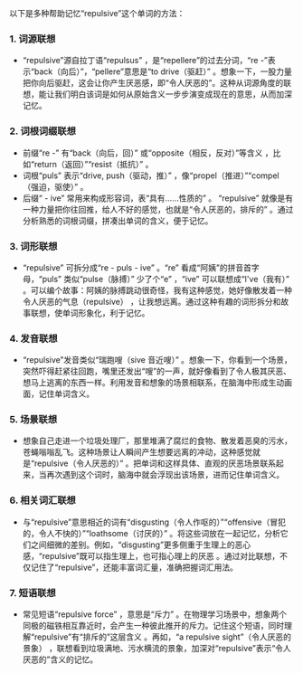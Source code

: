 以下是多种帮助记忆“repulsive”这个单词的方法：

### 1. 词源联想
 - “repulsive”源自拉丁语“repulsus” ，是“repellere”的过去分词，“re -”表示“back（向后）”，“pellere”意思是“to drive（驱赶）” 。想象一下，一股力量把你向后驱赶，这会让你产生厌恶感，即“令人厌恶的”。这种从词源角度的联想，能让我们明白该词是如何从原始含义一步步演变成现在的意思，从而加深记忆。

### 2. 词根词缀联想
 - 前缀“re -” 有“back（向后，回）” 或“opposite（相反，反对）”等含义 ，比如“return（返回）”“resist（抵抗）” 。
 - 词根“puls” 表示“drive, push（驱动，推）” ，像“propel（推进）”“compel（强迫，驱使）” 。
 - 后缀“ - ive” 常用来构成形容词，表“具有……性质的” 。
 “repulsive” 就像是有一种力量把你往回推，给人不好的感觉，也就是“令人厌恶的，排斥的” 。通过分析熟悉的词根词缀，拼凑出单词的含义，便于记忆。

### 3. 词形联想
 - “repulsive” 可拆分成“re - puls - ive” 。“re” 看成“阿姨”的拼音首字母，“puls” 类似“pulse（脉搏）” 少了个“e” ，“ive” 可以联想成“I've（我有）” 。可以编个故事：阿姨的脉搏跳动很奇怪，我有这种感觉，她好像散发着一种令人厌恶的气息（repulsive） ，让我想远离。通过这种有趣的词形拆分和故事联想，使单词形象化，利于记忆。

### 4. 发音联想
 - “repulsive”发音类似“瑞跑嗖（sive 音近嗖）” 。想象一下，你看到一个场景，突然吓得赶紧往回跑，嘴里还发出“嗖”的一声，就好像看到了令人极其厌恶、想马上逃离的东西一样。利用发音和想象的场景相联系，在脑海中形成生动画面，记住单词含义。

### 5. 场景联想
 - 想象自己走进一个垃圾处理厂，那里堆满了腐烂的食物、散发着恶臭的污水，苍蝇嗡嗡乱飞。这种场景让人瞬间产生想要远离的冲动，这种感觉就是“repulsive（令人厌恶的）” 。把单词和这样具体、直观的厌恶场景联系起来，当再次遇到这个词时，脑海中就会浮现出该场景，进而记住单词含义。

### 6. 相关词汇联想
 - 与“repulsive”意思相近的词有“disgusting（令人作呕的）”“offensive（冒犯的，令人不快的）”“loathsome（讨厌的）” 。将这些词放在一起记忆，分析它们之间细微的差别。例如，“disgusting”更多侧重于生理上的恶心感，“repulsive”既可以指生理上，也可指心理上的厌恶 。通过对比联想，不仅记住了“repulsive”，还能丰富词汇量，准确把握词汇用法。

### 7. 短语联想
 - 常见短语“repulsive force” ，意思是“斥力” 。在物理学习场景中，想象两个同极的磁铁相互靠近时，会产生一种彼此推开的斥力。记住这个短语，同时理解“repulsive”有“排斥的”这层含义 。再如，“a repulsive sight”（令人厌恶的景象） ，联想看到垃圾满地、污水横流的景象，加深对“repulsive”表示“令人厌恶的”含义的记忆。 